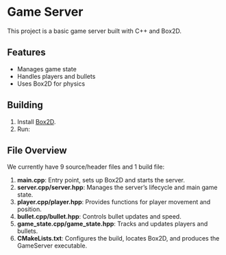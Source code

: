 # Game Server

This project is a basic game server built with C++ and Box2D.

## Features
- Manages game state
- Handles players and bullets
- Uses Box2D for physics

## Building
1. Install [Box2D](https://github.com/erincatto/box2d).
2. Run:

## File Overview
We currently have 9 source/header files and 1 build file:
1. **main.cpp**: Entry point, sets up Box2D and starts the server.
2. **server.cpp/server.hpp**: Manages the server’s lifecycle and main game state.
3. **player.cpp/player.hpp**: Provides functions for player movement and position.
4. **bullet.cpp/bullet.hpp**: Controls bullet updates and speed.
5. **game_state.cpp/game_state.hpp**: Tracks and updates players and bullets.
6. **CMakeLists.txt**: Configures the build, locates Box2D, and produces the GameServer executable.
